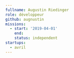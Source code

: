 ```yaml
---
fullname: Augustin Riedinger
role: développeur
github: augnustin
missions:
  - start: '2019-04-01'
    end: 
    status: independent
startups:
  - avril
---
```

